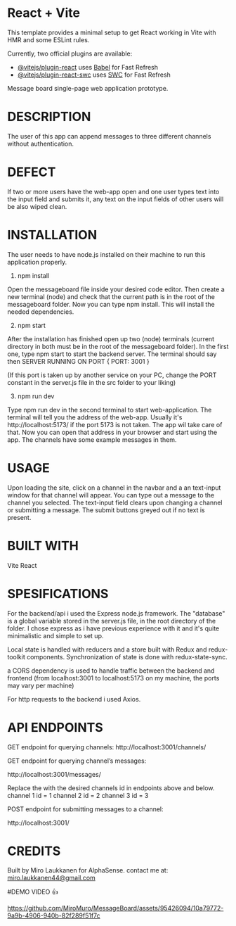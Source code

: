 # React + Vite

This template provides a minimal setup to get React working in Vite with HMR and some ESLint rules.

Currently, two official plugins are available:

- [@vitejs/plugin-react](https://github.com/vitejs/vite-plugin-react/blob/main/packages/plugin-react/README.md) uses [Babel](https://babeljs.io/) for Fast Refresh
- [@vitejs/plugin-react-swc](https://github.com/vitejs/vite-plugin-react-swc) uses [SWC](https://swc.rs/) for Fast Refresh

Message board single-page web application prototype.

# DESCRIPTION

The user of this app can append messages to three different channels without authentication.

# DEFECT

If two or more users have the web-app open and one user types text into the input field and submits it, any text on the input fields of
other users will be also wiped clean. 

# INSTALLATION

The user needs to have node.js installed on their machine to run this application properly.

1. npm install

Open the messageboard file inside your desired code editor. Then create a new terminal (node) and check that the current path is in the root of the
messageboard folder. Now you can type npm install. This will install the needed dependencies.

2. npm start

After the installation has finished open up two (node) terminals (current directory in both must be in the root of the messageboard folder).
In the first one, type npm start to start the backend server.
The terminal should say then SERVER RUNNING ON PORT { PORT: 3001 }

(If this port is taken up by another service on your PC, change the PORT constant in the server.js file in the src folder to your liking)

3. npm run dev

Type npm run dev in the second terminal to start web-application. The terminal will tell you the address of the web-app. Usually it's http://localhost:5173/
if the port 5173 is not taken. The app wil take care of that.
Now you can open that address in your browser and start using the app. The channels have some example messages in them.

# USAGE

Upon loading the site, click on a channel in the navbar and a an text-input window for that channel will appear.
You can type out a message to the channel you selected. The text-input field clears upon changing a channel or submitting a message.
The submit buttons greyed out if no text is present.

# BUILT WITH

Vite
React

# SPESIFICATIONS

For the backend/api i used the Express node.js framework. The "database" is a global variable stored in the server.js file,
in the root directory of the folder. I chose express as i have previous experience with it and it's quite minimalistic and simple to set up.

Local state is handled with reducers and a store built with Redux and redux-toolkit components. Synchronization of state is done with redux-state-sync.

a CORS dependency is used to handle traffic between the backend and frontend (from localhost:3001 to localhost:5173 on my machine, the ports may vary
per machine)

For http requests to the backend i used Axios.

# API ENDPOINTS

GET endpoint for querying channels:
http://localhost:3001/channels/

GET endpoint for querying channel’s messages:

http://localhost:3001/messages/<channelId>

Replace the <channelId> with the desired channels id in endpoints above and below.
channel 1 id = 1
channel 2 id = 2
channel 3 id = 3

POST endpoint for submitting messages to a channel:

http://localhost:3001/<channelId>

# CREDITS

Built by Miro Laukkanen for AlphaSense.
contact me at: miro.laukkanen44@gmail.com

#DEMO VIDEO 👍



https://github.com/MiroMuro/MessageBoard/assets/95426094/10a79772-9a9b-4906-940b-82f289f51f7c

